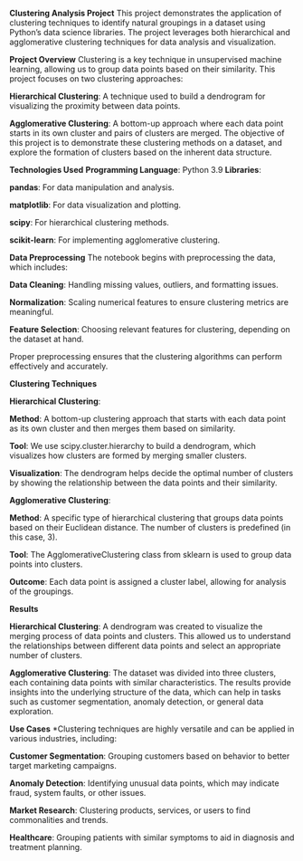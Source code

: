 **Clustering Analysis Project**
This project demonstrates the application of clustering techniques to identify natural groupings in a dataset using Python’s data science libraries. The project leverages both hierarchical and agglomerative clustering techniques for data analysis and visualization.


**Project Overview**
Clustering is a key technique in unsupervised machine learning, allowing us to group data points based on their similarity. This project focuses on two clustering approaches:

**Hierarchical Clustering**: A technique used to build a dendrogram for visualizing the proximity between data points.

**Agglomerative Clustering**: A bottom-up approach where each data point starts in its own cluster and pairs of clusters are merged.
The objective of this project is to demonstrate these clustering methods on a dataset, and explore the formation of clusters based on the inherent data structure.

**Technologies Used**
**Programming Language**: Python 3.9
**Libraries**:

**pandas**: For data manipulation and analysis.

**matplotlib**: For data visualization and plotting.

**scipy**: For hierarchical clustering methods.

**scikit-learn**: For implementing agglomerative clustering.

**Data Preprocessing**
The notebook begins with preprocessing the data, which includes:

**Data Cleaning**: Handling missing values, outliers, and formatting issues.

**Normalization**: Scaling numerical features to ensure clustering metrics are meaningful.

**Feature Selection**: Choosing relevant features for clustering, depending on the dataset at hand.

Proper preprocessing ensures that the clustering algorithms can perform effectively and accurately.

**Clustering Techniques**

**Hierarchical Clustering**:

**Method**: A bottom-up clustering approach that starts with each data point as its own cluster and then merges them based on similarity.

**Tool**: We use scipy.cluster.hierarchy to build a dendrogram, which visualizes how clusters are formed by merging smaller clusters.

**Visualization**: The dendrogram helps decide the optimal number of clusters by showing the relationship between the data points and their similarity.

**Agglomerative Clustering**:

**Method**: A specific type of hierarchical clustering that groups data points based on their Euclidean distance. The number of clusters is predefined (in this case, 3).

**Tool**: The AgglomerativeClustering class from sklearn is used to group data points into clusters.

**Outcome**: Each data point is assigned a cluster label, allowing for analysis of the groupings.

**Results**

**Hierarchical Clustering**: A dendrogram was created to visualize the merging process of data points and clusters. This allowed us to understand the relationships between different data points and select an appropriate number of clusters.

**Agglomerative Clustering**: The dataset was divided into three clusters, each containing data points with similar characteristics.
The results provide insights into the underlying structure of the data, which can help in tasks such as customer segmentation, anomaly detection, or general data exploration.

**Use Cases**
*Clustering techniques are highly versatile and can be applied in various industries, including:

**Customer Segmentation**: Grouping customers based on behavior to better target marketing campaigns.

**Anomaly Detection**: Identifying unusual data points, which may indicate fraud, system faults, or other issues.

**Market Research**: Clustering products, services, or users to find commonalities and trends.

**Healthcare**: Grouping patients with similar symptoms to aid in diagnosis and treatment planning.
